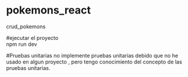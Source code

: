 # pokemons_react
crud_pokemons

#ejecutar el proyecto   
npm run dev

#Pruebas unitarias                                                                                                                                                       no implemente pruebas unitarias debido que no he usado en algun proyecto , pero tengo conocimiento del concepto de las pruebas unitarias.
